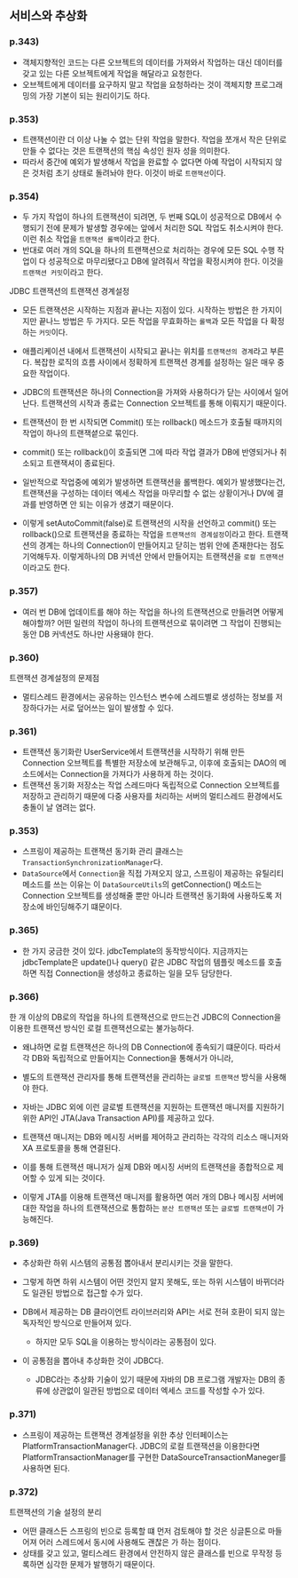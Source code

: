 ## 서비스와 추상화

### p.343)
- 객체지향적인 코드는 다른 오브젝트의 데이터를 가져와서 작업하는 대신 데이터를 갖고 있는 다른 오브젝트에게 작업을 해달라고 
요청한다.
- 오브젝트에게 데이터를 요구하지 말고 작업을 요청하라는 것이 객체지향 프로그래밍의 가장 기본이 되는 원리이기도 하다.

### p.353)
- 트랜잭션이란 더 이상 나눌 수 없는 단위 작업을 말한다. 작업을 쪼개서 작은 단위로 만들 수 없다는 것은 트랜잭션의 핵심 속성인 원자
성을 의미한다.
- 따라서 중간에 예외가 발생해서 작업을 완료할 수 없다면 아예 작업이 시작되지 않은 것처럼 초기 상태로 돌려놔야 한다. 이것이 바로 
`트랜잭션`이다.
  
### p.354)
- 두 가지 작업이 하나의 트랜잭션이 되려면, 두 번째 SQL이 성공적으로 DB에서 수행되기 전에 문제가 발생할 경우에는 앞에서 처리한
  SQL 작업도 취소시켜야 한다. 이런 취소 작업을 `트랜잭션 롤백`이라고 한다.
- 반대로 여러 개의 SQL을 하나의 트랜잭션으로 처리하는 경우에 모든 SQL 수행 작업이 다 성공적으로 마무리됐다고 DB에 알려줘서
  작업을 확정시켜야 한다. 이것을 `트랜잭션 커밋`이라고 한다.
  
JDBC 트랜잭션의 트랜잭션 경계설정
- 모든 트랜잭션은 시작하는 지점과 끝나는 지점이 있다. 시작하는 방법은 한 가지이지만 끝나느 방법은 두 가지다. 모든 작업을
  무효화하는 `롤백`과 모든 작업을 다 확정하는 `커밋`이다.
- 애플리케이션 내에서 트랜잭션이 시작되고 끝나는 위치를 `트랜잭션의 경계`라고 부른다. 복잡한 로직의 흐름 사이에서
  정확하게 트랜잭션 경계를 설정하는 일은 매우 중요한 작업이다.
  
- JDBC의 트랜잭션은 하나의 Connection을 가져와 사용하다가 닫는 사이에서 일어난다. 트랜잭션의 시작과 종료는
  Connection 오브젝트를 통해 이뤄지기 때문이다.
- 트랜잭션이 한 번 시작되면 Commit() 또는 rollback() 메소드가 호출될 때까지의 작업이 하나의 트랜잭셭으로 묶인다. 
- commit() 또는 rollback()이 호출되면 그에 따라 작업 결과가 DB에 반영되거나 취소되고 트랜잭셔이 종료된다. 
- 일반적으로 작업중에 예외가 발생하면 트랜잭션을 롤백한다. 예외가 발생했다는건, 트랜잭션을 구성하는 데이터 엑세스 작업을 
  마무리할 수 없는 상황이거나 DV에 결과를 반영하면 안 되는 이유가 생겼기 때문이다.
- 이렇게 setAutoCommit(false)로 트랜잭션의 시작을 선언하고 commit() 또는 rollback()으로 트랜잭션을 종료하는 작업을
  `트랜잭션의 경계설정`이라고 한다. 트랜잭션의 경계는 하나의 Connection이 만들어지고 닫히는 범위 안에 존재한다는 점도
  기억해두자. 이렇게하나의 DB 커넥션 안에서 만들어지는 트랜잭션을 `로컬 트랜잭션`이라고도 한다.

### p.357)
- 여러 번 DB에 업데이트를 해야 하는 작업을 하나의 트랜잭션으로 만들려면 어떻게 해야할까? 어떤 일련의 작업이 하나의 트랜잭션으로
  묶이려면 그 작업이 진행되는 동안 DB 커넥션도 하나만 사용돼야 한다.
  
### p.360)
트랜잭션 경계설정의 문제점
- 멀티스레드 환경에서는 공유하는 인스턴스 변수에 스레드별로 생성하는 정보를 저장하다가는 서로 덮어쓰는 일이 발생할 수 있다.

### p.361)
- 트랜잭션 동기화란 UserService에서 트랜잭션을 시작하기 위해 만든 Connection 오브젝트를 특별한 저장소에 보관해두고,
  이후에 호출되는 DAO의 메소드에서는 Connection을 가져다가 사용하게 하는 것이다.
- 트랜잭션 동기화 저장소는 작업 스레드마다 독립적으로 Connection 오브젝트를 저장하고 관리하기 때문에 다중 사용자를
  처리하는 서버의 멀티스레드 환경에서도 충돌이 날 염려는 없다.

### p.353)
- 스프링이 제공하는 트랜잭션 동기화 관리 클래스는 `TransactionSynchronizationManager`다.
- `DataSource`에서 `Connection`을 직접 가져오지 않고, 스프링이 제공하는 유틸리티 메소드를 쓰는 이유는
  이 `DataSourceUtils`의 getConnection() 메소드는 Connection 오브젝트를 생성해줄 뿐만 아니라 트랜잭션 동기화에
  사용하도록 저장소에 바인딩해주기 떄문이다.

### p.365)
- 한 가지 궁금한 것이 있다. jdbcTemplate의 동작방식이다. 지금까지는 jdbcTemplate은 update()나 query() 같은 
  JDBC 작업의 템플릿 메소드를 호출하면 직접 Connection을 생성하고 종료하는 일을 모두 담당한다.
  
### p.366)
한 개 이상의 DB로의 작업을 하나의 트랜잭션으로 만드는건 JDBC의 Connection을 이용한 트랜잭션 방식인 로컬 트랜잭션으로는 불가능하다.
- 왜냐하면 로컬 트랜잭션은 하나의 DB Connection에 종속되기 떄문이다.
따라서 각 DB와 독립적으로 만들어지는 Connection을 통해서가 아니라,
- 별도의 트랜잭션 관리자를 통해 트랜잭션을 관리하는 `글로벌 트랜잭션` 방식을 사용해야 한다.

- 자바는 JDBC 외에 이런 글로벌 트랜잭션을 지원하는 트랜잭션 매니저를 지원하기 위한 API인 JTA(Java Transaction API)를 제공하고 있다.

- 트랜잭션 매니저는 DB와 메시징 서버를 제어하고 관리하는 각각의 리소스 매니저와 XA 프로토콜을 통해 연결된다.
- 이를 통해 트랜잭션 매니저가 실제 DB와 메시징 서버의 트랜잭션을 종합적으로 제어할 수 있게 되는 것이다.
- 이렇게 JTA를 이용해 트랜잭션 매니저를 활용하면 여러 개의 DB나 메시징 서버에 대한 작업을 하나의 트랜잭션으로 통합하는
  `분산 트랜잭션` 또는 `글로벌 트랜잭션`이 가능해진다.
  
### p.369)
- 추상화란 하위 시스템의 공통점 뽑아내서 분리시키는 것을 말한다.
- 그렇게 하면 하위 시스템이 어떤 것인지 알지 못해도, 또는 하위 시스템이 바뀌더라도  일관된 방법으로 접근할 수가 있다.

- DB에서 제공하는 DB 클라이언트 라이브러리와 API는 서로 전혀 호환이 되지 않는 독자적인 방식으로 만들어져 있다. 
    - 하지만 모두 SQL을 이용하는 방식이라는 공통점이 있다.
- 이 공통점을 뽑아내 추상화한 것이 JDBC다.
    - JDBC라는 추상화 기술이 있기 때문에 자바의 DB 프로그램 개발자는 DB의 종류에 상관없이 일관된 방법으로 데이터 엑세스
      코드를 작성할 수가 있다.

### p.371) 
- 스프링이 제공하는 트랜잭션 경계설정을 위한 추상 인터페이스는 PlatformTransactionManager다. JDBC의 로컬 트랜잭션을
  이용한다면 PlatformTransactionManager를 구현한 DataSourceTransactionManeger를 사용하면 된다.
  
### p.372)
트랜잭션의 기술 설정의 분리
- 어떤 클래스든 스프링의 빈으로 등록할 떄 먼저 검토해야 할 것은 싱글톤으로 마들어져 어러 스레드에서 동시에 사용해도 괜찮은 가 하는 
  점이다.
- 상태를 갖고 있고, 멀티스레드 환경에서 안전하지 않은 클래스를 빈으로 무작정 등록하면 심각한 문제가 발행하기 때문이다.  
